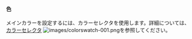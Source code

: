 #### 色
メインカラーを設定するには、カラーセレクタを使用します。詳細については、[カラーセレクタ](select-color.html) ![images/colorswatch-001.png](images/colorswatch-001.png)を参照してください。
